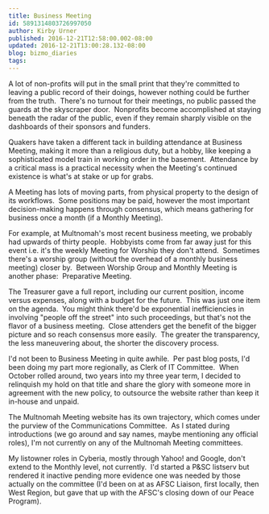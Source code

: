 ```yaml
---
title: Business Meeting
id: 5891314803726997050
author: Kirby Urner
published: 2016-12-21T12:58:00.002-08:00
updated: 2016-12-21T13:00:28.132-08:00
blog: bizmo_diaries
tags: 
---
```


A lot of non-profits will put in the small print that they're committed to leaving a public record of their doings, however nothing could be further from the truth.  There's no turnout for their meetings, no public passed the guards at the skyscraper door.  Nonprofits become accomplished at staying beneath the radar of the public, even if they remain sharply visible on the dashboards of their sponsors and funders.

Quakers have taken a different tack in building attendance at Business Meeting, making it more than a religious duty, but a hobby, like keeping a sophisticated model train in working order in the basement.  Attendance by a critical mass is a practical necessity when the Meeting's continued existence is what's at stake or up for grabs.

A Meeting has lots of moving parts, from physical property to the design of its workflows.  Some positions may be paid, however the most important decision-making happens through consensus, which means gathering for business once a month (if a Monthly Meeting).

For example, at Multnomah's most recent business meeting, we probably had upwards of thirty people.  Hobbyists come from far away just for this event i.e. it's the weekly Meeting for Worship they don't attend.  Sometimes there's a worship group (without the overhead of a monthly business meeting) closer by.  Between Worship Group and Monthly Meeting is another phase:  Preparative Meeting.

The Treasurer gave a full report, including our current position, income versus expenses, along with a budget for the future.  This was just one item on the agenda.  You might think there'd be exponential inefficiencies in involving "people off the street" into such proceedings, but that's not the flavor of a business meeting.  Close attenders get the benefit of the bigger picture and so reach consensus more easily.  The greater the transparency, the less maneuvering about, the shorter the discovery process.

I'd not been to Business Meeting in quite awhile.  Per past blog posts, I'd been doing my part more regionally, as Clerk of IT Committee.  When October rolled around, two years into my three year term, I decided to relinquish my hold on that title and share the glory with someone more in agreement with the new policy, to outsource the website rather than keep it in-house and unpaid.

The Multnomah Meeting website has its own trajectory, which comes under the purview of the Communications Committee.  As I stated during introductions (we go around and say names, maybe mentioning any official roles), I'm not currently on any of the Multnomah Meeting committees. 

My listowner roles in Cyberia, mostly through Yahoo! and Google, don't extend to the Monthly level, not currently.  I'd started a P&SC listserv but rendered it inactive pending more evidence one was needed by those actually on the committee (I'd been on at as AFSC Liaison, first locally, then West Region, but gave that up with the AFSC's closing down of our Peace Program).